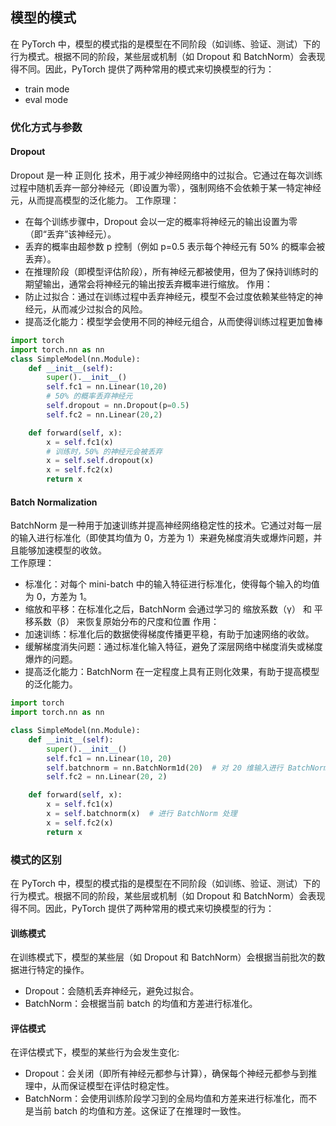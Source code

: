 ## 模型的模式
在 PyTorch 中，模型的模式指的是模型在不同阶段（如训练、验证、测试）下的行为模式。根据不同的阶段，某些层或机制（如 Dropout 和 BatchNorm）会表现得不同。因此，PyTorch 提供了两种常用的模式来切换模型的行为：
- train mode
- eval mode
### 优化方式与参数
#### Dropout
Dropout 是一种 正则化 技术，用于减少神经网络中的过拟合。它通过在每次训练过程中随机丢弃一部分神经元（即设置为零），强制网络不会依赖于某一特定神经元，从而提高模型的泛化能力。
工作原理：
- 在每个训练步骤中，Dropout 会以一定的概率将神经元的输出设置为零（即“丢弃”该神经元）。
- 丢弃的概率由超参数 p 控制（例如 p=0.5 表示每个神经元有 50% 的概率会被丢弃）。
- 在推理阶段（即模型评估阶段），所有神经元都被使用，但为了保持训练时的期望输出，通常会将神经元的输出按丢弃概率进行缩放。
作用：
- 防止过拟合：通过在训练过程中丢弃神经元，模型不会过度依赖某些特定的神经元，从而减少过拟合的风险。
- 提高泛化能力：模型学会使用不同的神经元组合，从而使得训练过程更加鲁棒
```python
import torch
import torch.nn as nn
class SimpleModel(nn.Module):
    def __init__(self):
        super().__init__()
        self.fc1 = nn.Linear(10,20)
        # 50% 的概率丢弃神经元
        self.dropout = nn.Dropout(p=0.5)
        self.fc2 = nn.Linear(20,2)

    def forward(self, x):
        x = self.fc1(x)
        # 训练时，50% 的神经元会被丢弃
        x = self.self.dropout(x)
        x = self.fc2(x)
        return x
```
#### Batch Normalization
BatchNorm 是一种用于加速训练并提高神经网络稳定性的技术。它通过对每一层的输入进行标准化（即使其均值为 0，方差为 1）来避免梯度消失或爆炸问题，并且能够加速模型的收敛。  
工作原理：
- 标准化：对每个 mini-batch 中的输入特征进行标准化，使得每个输入的均值为 0，方差为 1。
- 缩放和平移：在标准化之后，BatchNorm 会通过学习的 缩放系数（γ） 和 平移系数（β） 来恢复原始分布的尺度和位置
作用：
- 加速训练：标准化后的数据使得梯度传播更平稳，有助于加速网络的收敛。
- 缓解梯度消失问题：通过标准化输入特征，避免了深层网络中梯度消失或梯度爆炸的问题。
- 提高泛化能力：BatchNorm 在一定程度上具有正则化效果，有助于提高模型的泛化能力。
```python
import torch
import torch.nn as nn

class SimpleModel(nn.Module):
    def __init__(self):
        super().__init__()
        self.fc1 = nn.Linear(10, 20)
        self.batchnorm = nn.BatchNorm1d(20)  # 对 20 维输入进行 BatchNorm
        self.fc2 = nn.Linear(20, 2)

    def forward(self, x):
        x = self.fc1(x)
        x = self.batchnorm(x)  # 进行 BatchNorm 处理
        x = self.fc2(x)
        return x
```
### 模式的区别
在 PyTorch 中，模型的模式指的是模型在不同阶段（如训练、验证、测试）下的行为模式。根据不同的阶段，某些层或机制（如 Dropout 和 BatchNorm）会表现得不同。因此，PyTorch 提供了两种常用的模式来切换模型的行为：
#### 训练模式
在训练模式下，模型的某些层（如 Dropout 和 BatchNorm）会根据当前批次的数据进行特定的操作。
- Dropout：会随机丢弃神经元，避免过拟合。
- BatchNorm：会根据当前 batch 的均值和方差进行标准化。

#### 评估模式
在评估模式下，模型的某些行为会发生变化:
- Dropout：会关闭（即所有神经元都参与计算），确保每个神经元都参与到推理中，从而保证模型在评估时稳定性。
- BatchNorm：会使用训练阶段学习到的全局均值和方差来进行标准化，而不是当前 batch 的均值和方差。这保证了在推理时一致性。